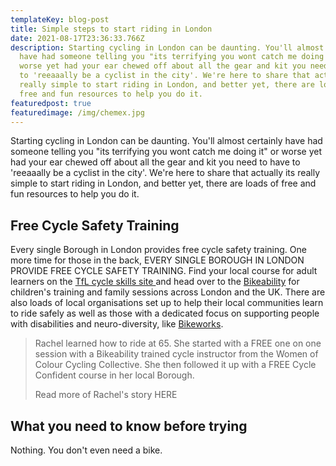 ```yaml
---
templateKey: blog-post
title: Simple steps to start riding in London
date: 2021-08-17T23:36:33.766Z
description: Starting cycling in London can be daunting. You'll almost certainly
  have had someone telling you "its terrifying you wont catch me doing it" or
  worse yet had your ear chewed off about all the gear and kit you need to have
  to 'reeaaally be a cyclist in the city'. We're here to share that actually its
  really simple to start riding in London, and better yet, there are loads of
  free and fun resources to help you do it.
featuredpost: true
featuredimage: /img/chemex.jpg
---
```

Starting cycling in London can be daunting. You'll almost certainly have had someone telling you "its terrifying you wont catch me doing it" or worse yet had your ear chewed off about all the gear and kit you need to have to 'reeaaally be a cyclist in the city'. We're here to share that actually its really simple to start riding in London, and better yet, there are loads of free and fun resources to help you do it.

## Free Cycle Safety Training

Every single Borough in London provides free cycle safety training. One more time for those in the back, EVERY SINGLE BOROUGH IN LONDON PROVIDE FREE CYCLE SAFETY TRAINING. Find your local course for adult learners on the [TfL cycle skills site ](https://tfl.gov.uk/forms/12421.aspx)and head over to the [Bikeability](https://bikeability.org.uk/) for children's training and family sessions across London and the UK. There are also loads of local organisations set up to help their local communities learn to ride safely as well as those with a dedicated focus on supporting people with disabilities and neuro-diversity, like [Bikeworks](https://www.bikeworks.org.uk/). 

> Rachel learned how to ride at 65. She started with a FREE one on one session with a Bikeability trained cycle instructor from the Women of Colour Cycling Collective. She then followed it up with a FREE Cycle Confident course in her local Borough. 
>
> Read more of Rachel's story HERE



## What you need to know before trying

Nothing. You don't even need a bike.